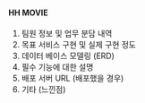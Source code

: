 #### HH MOVIE

1. 팀원 정보 및 업무 분담 내역
2. 목표 서비스 구현 및 실제 구현 정도
3. 데이터 베이스 모델링 (ERD)
4. 필수 기능에 대한 설명
5. 배포 서버 URL (배포했을 경우)
6. 기타 (느낀점)